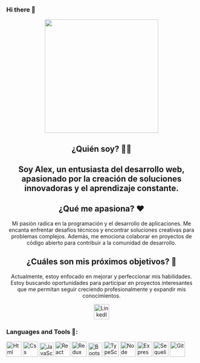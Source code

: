 ### Hi there 👋
<div id='header' align='center'>
  <img src='https://media3.giphy.com/media/26tn33aiTi1jkl6H6/giphy.gif?cid=d849cd2f2qdxrb6qf6bqfnlz047uy44ssyf1sgfksg1sewt8&rid=giphy.gif&ct=g' width='300' />
  
## ¿Quién soy? 🧑‍💻
<h2 align='center'>Soy Alex, un entusiasta del desarrollo web, apasionado por la creación de soluciones innovadoras y el aprendizaje constante.</h2>

## ¿Qué me apasiona? ❤️
<p align='center'>Mi pasión radica en la programación y el desarrollo de aplicaciones. Me encanta enfrentar desafíos técnicos y encontrar soluciones creativas para problemas complejos. Además, me emociona colaborar en proyectos de código abierto para contribuir a la comunidad de desarrollo.</p>

## ¿Cuáles son mis próximos objetivos? 🚀
<p align='center'>Actualmente, estoy enfocado en mejorar y perfeccionar mis habilidades. Estoy buscando oportunidades para participar en proyectos interesantes que me permitan seguir creciendo profesionalmente y expandir mis conocimientos.</p>

<a href="https://www.linkedin.com/in/alexander-emanuel-bris-313655266/" target="_blank">
  <img src='https://www.svgrepo.com/show/355096/linkedin.svg' widht='40' height='40' alt='LinkedIn'/>
</a>


<div align='left'>
  <h3>Languages and Tools 🔨:</h3>
  <img src='https://www.svgrepo.com/show/452228/html-5.svg' widht='40' height='40' title='Html' alt='Html'/>
  <img src='https://www.svgrepo.com/show/452185/css-3.svg' widht='40' height='40' title='Css' alt='Css'/>
  <img src='https://www.svgrepo.com/show/353925/javascript.svg' widht='37' height='37' title='JavaScript' alt='JavaScript'/>
  <img src='https://www.svgrepo.com/show/452092/react.svg' widht='40' height='40' title='React' alt='React'/>
  <img src='https://www.svgrepo.com/show/354274/redux.svg' widht='40' height='40' title='Redux' alt='Redux'/>
  <img src='https://www.svgrepo.com/show/353498/bootstrap.svg' widht='37' height='37' title='Bootstrap' alt='Bootstrap'/>
  <img src='https://www.svgrepo.com/show/374146/typescript-official.svg' widht='40' height='40' title='TypeScript' alt='TypeScript'/>
  <img src='https://www.svgrepo.com/show/303360/nodejs-logo.svg' widht='40' height='40' title='Node' alt='Node'/>
  <img src='https://www.mementotech.in/assets/images/icons/express.png' widht='40' height='40' title='Express' alt='Express'/>
  <img src='https://www.svgrepo.com/show/354333/sequelize.svg' widht='40' height='40' title='Sequelize' alt='Sequelize'/>
  <img src='https://www.svgrepo.com/show/452210/git.svg' widht='40' height='40' title='Git' alt='Git'/>
  
</div>

</div>
